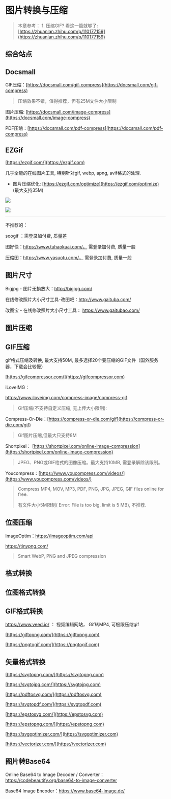 # 图片转换与压缩

> 本章参考： 1. 压缩GIF? 看这一篇就够了: [https://zhuanlan.zhihu.com/p/110177159](https://zhuanlan.zhihu.com/p/110177159)
>

## 综合站点

## Docsmall

GIF压缩：[https://docsmall.com/gif-compress](https://docsmall.com/gif-compress)

> 压缩效果不错，值得推荐，但有25M文件大小限制

图片压缩: [https://docsmall.com/image-compress](https://docsmall.com/image-compress)

PDF压缩：[https://docsmall.com/pdf-compress](https://docsmall.com/pdf-compress)

## EZGif

[https://ezgif.com/](https://ezgif.com)

几乎全能的在线图片工具, 特别针对gif, webp, apng, avif格式的处理.

* 图片压缩优化: [https://ezgif.com/optimize](https://ezgif.com/optimize) (最大支持35M)

![](https://i.loli.net/2021/09/04/k7WftxwnEPs2gZu.png)

![](https://i.loli.net/2021/09/04/tbZzAUw81BQChoW.png)

----

不推荐的：

soogif ：需登录加付费, 质量差

图好快：https://www.tuhaokuai.com/， 需登录加付费, 质量一般

压缩图：https://www.yasuotu.com/， 需登录加付费, 质量一般

## 图片尺寸

Bigjpg - 图片无损放大：http://bigjpg.com/

在线修改照片大小尺寸工具-改图吧：http://www.gaituba.com/

改图宝 - 在线修改照片大小尺寸工具： https://www.gaitubao.com/

## 图片压缩

## GIF压缩

gif格式压缩及转换, 最大支持50M, 最多选择20个要压缩的GIF文件（国外服务器，下载会比较慢）

[https://gifcompressor.com/](https://gifcompressor.com)

iLoveIMG： 

https://www.iloveimg.com/compress-image/compress-gif

> Gif压缩(不支持自定义压缩, 无上传大小限制):

Compress-Or-Die：[https://compress-or-die.com/gif](https://compress-or-die.com/gif) 

> Gif图片压缩,但最大只支持8M

Shortpixel： [https://shortpixel.com/online-image-compression](https://shortpixel.com/online-image-compression) 

> JPEG、PNG或GIF格式的图像压缩。最大支持10MB, 需登录解除该限制。

Youcompress：[https://www.youcompress.com/videos/](https://www.youcompress.com/videos/)

> Compress MP4, MOV, MP3, PDF, PNG, JPG, JPEG, GIF files online for free.
>
> 有文件大小5M限制( Error: File is too big, limit is 5 MB), 不推荐.

## 位图压缩

ImageOptim：https://imageoptim.com/api

https://tinypng.com/

> Smart WebP, PNG and JPEG compression

## 格式转换

## 位图格式转换



## GIF格式转换

https://www.veed.io/ ： 视频编辑网站， Gif转MP4, 可极限压缩gif

[https://giftopng.com/](https://giftopng.com)

[https://pngtogif.com/](https://pngtogif.com)

## 矢量格式转换

[https://svgtopng.com/](https://svgtopng.com)

[https://svgtojpg.com/](https://svgtojpg.com)

[https://pdftosvg.com/](https://pdftosvg.com)

[https://svgtopdf.com/](https://svgtopdf.com)

[https://epstosvg.com/](https://epstosvg.com)

[https://epstopng.com/](https://epstopng.com)

[https://svgoptimizer.com/](https://svgoptimizer.com)

[https://vectorizer.com/](https://vectorizer.com)

## 图片转Base64

Online Base64 to Image Decoder / Converter：https://codebeautify.org/base64-to-image-converter

Base64 Image Encoder：https://www.base64-image.de/
